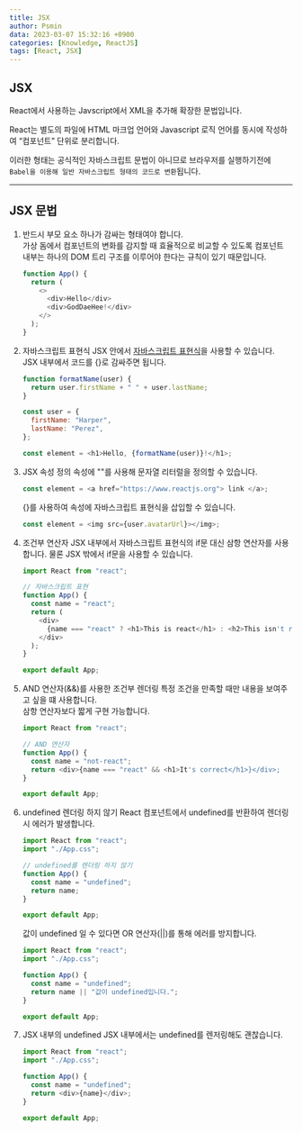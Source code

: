```yaml
---
title: JSX
author: Psmin
data: 2023-03-07 15:32:16 +0900
categories: [Knowledge, ReactJS]
tags: [React, JSX]
---
```


## JSX

React에서 사용하는 Javscript에서 XML을 추가해 확장한 문법입니다.

React는 별도의 파일에 HTML 마크업 언어와 Javascript 로직 언어를 동시에 작성하여 “컴포넌트” 단위로 분리합니다.

이러한 형태는 공식적인 자바스크립트 문법이 아니므로 브라우저를 실행하기전에 `Babel을 이용해 일반 자바스크립트 형태의 코드로 변환`됩니다.

---

## JSX 문법

1. 반드시 부모 요소 하나가 감싸는 형태여야 합니다.  
   가상 돔에서 컴포넌트의 변화를 감지할 때 효율적으로 비교할 수 있도록 컴포넌트 내부는 하나의 DOM 트리 구조를 이루어야 한다는 규칙이 있기 때문입니다.

   ```js
   function App() {
     return (
       <>
         <div>Hello</div>
         <div>GodDaeHee!</div>
       </>
     );
   }
   ```

2. 자바스크립트 표현식
   JSX 안에서 [자바스크립트 표현식](<https://developer.mozilla.org/ko/docs/Web/JavaScript/Guide/Expressions_and_Operators#%ED%91%9C%ED%98%84(%EC%8B%9D)>)을 사용할 수 있습니다.  
   JSX 내부에서 코드를 {}로 감싸주면 됩니다.

   ```js
   function formatName(user) {
     return user.firstName + " " + user.lastName;
   }

   const user = {
     firstName: "Harper",
     lastName: "Perez",
   };

   const element = <h1>Hello, {formatName(user)}!</h1>;
   ```

3. JSX 속성 정의
   속성에 ""를 사용해 문자열 리터럴을 정의할 수 있습니다.

   ```js
   const element = <a href="https://www.reactjs.org"> link </a>;
   ```

   {}를 사용하여 속성에 자바스크립트 표현식을 삽입할 수 있습니다.

   ```js
   const element = <img src={user.avatarUrl}></img>;
   ```

4. 조건부 연산자
   JSX 내부에서 자바스크립트 표현식의 if문 대신 삼항 연산자를 사용합니다. 물론 JSX 밖에서 if문을 사용할 수 있습니다.

   ```js
   import React from "react";

   // 자바스크립트 표현
   function App() {
     const name = "react";
     return (
       <div>
         {name === "react" ? <h1>This is react</h1> : <h2>This isn't react</h2>}
       </div>
     );
   }

   export default App;
   ```

5. AND 연산자(&&)를 사용한 조건부 렌더링
   특정 조건을 만족할 때만 내용을 보여주고 싶을 떄 사용합니다.  
   삼항 연산자보다 짧게 구현 가능합니다.

   ```js
   import React from "react";

   // AND 연산자
   function App() {
     const name = "not-react";
     return <div>{name === "react" && <h1>It's correct</h1>}</div>;
   }

   export default App;
   ```

6. undefined 렌더링 하지 않기
   React 컴포넌트에서 undefined를 반환하여 렌더링시 에러가 발생합니다.

   ```js
   import React from "react";
   import "./App.css";

   // undefined를 렌더링 하지 않기
   function App() {
     const name = "undefined";
     return name;
   }

   export default App;
   ```

   값이 undefined 일 수 있다면 OR 연산자(||)를 통해 에러를 방지합니다.

   ```js
   import React from "react";
   import "./App.css";

   function App() {
     const name = "undefined";
     return name || "값이 undefined입니다.";
   }

   export default App;
   ```

7. JSX 내부의 undefined
   JSX 내부에서는 undefined를 렌저링해도 괜찮습니다.

   ```js
   import React from "react";
   import "./App.css";

   function App() {
     const name = "undefined";
     return <div>{name}</div>;
   }

   export default App;
   ```
